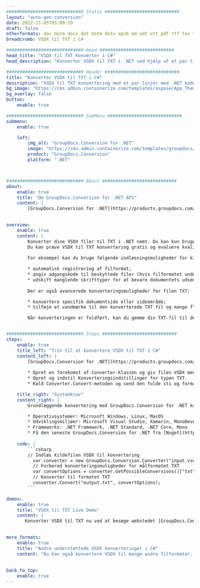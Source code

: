 ```yaml
---
############################# Static ############################
layout: "auto-gen-conversion"
date: 2022-11-05T05:09:19
draft: false
otherformats: doc docm docx dot dotm dotx epub md odt ott pdf rtf tex txt vdx vsdm vsdx vssm vssx vstm vstx vsx vtx xps
breadcrumb: VSDX til TXT i C#

############################# Head ############################
head_title: "VSDX til TXT Konverter i C#"
head_description: "Konverter VSDX til TXT i .NET ved hjælp af et par linjer kode. Brug GroupDocs Document Conversion API til at konvertere over 160 filformater."

############################# Header ############################
title: "Konverter VSDX til TXT i C#"
description: "VSDX til TXT konvertering med et par linjer med .NET kode"
bg_image: "https://cms.admin.containerize.com/templates/aspose/App_Themes/V3/images/bg/header1.png"
bg_overlay: false
button:
    enable: true

############################# SubMenu ############################
submenu:
    enable: true

    left:
        img_alt: "GroupDocs.Conversion for .NET"
        image: "https://cms.admin.containerize.com/templates/groupdocs/images/product-logos/90x90-noborder/groupdocs-conversion-net.png"
        product: "GroupDocs.Conversion"
        platform: ".NET"



############################# About ############################
about:
    enable: true
    title: "Om GroupDocs.Conversion for .NET API"
    content: |
        [GroupDocs.Conversion for .NET](https://products.groupdocs.com/conversion/net/) kan bruges til at konvertere Microsoft Word, Excel, PowerPoint, PDF, Visio og andre formater. GroupDocs.Conversion er en selvstændig API, der er velegnet til back-end og interne systemer, hvor høj ydeevne er påkrævet. Det afhænger ikke af nogen software som Microsoft eller Open Office.
    

overview:
    enable: true
    content: |
        Konverter dine VSDX filer til TXT i .NET nemt. Du kan kun bruge et par C# kodelinjer i enhver platform efter eget valg, såsom - Windows, Linux, macOS.
        Du kan prøve VSDX til TXT konvertering gratis og evaluere kvaliteten af ​​konverteringsresultaterne. Sammen med simple filkonverteringsscenarier kan du prøve mere avancerede muligheder for at indlæse kilden VSDX fil og for at gemme output TXT resultat. 
        
        For eksempel kan du bruge følgende indlæsningsmuligheder for kilden VSDX:

        * automatisk registrering af filformat;
        * angiv adgangskode til beskyttede filer (hvis filformatet understøtter det);
        * udskift manglende skrifttyper for at bevare dokumentets udseende.
        
        Der er også avancerede konverteringsmuligheder for filen TXT:

        * konvertere specifik dokumentside eller sideområde;
        * tilføje et vandmærke til den konverterede TXT fil og mange flere.

        Når konverteringen er fuldført, kan du gemme din TXT-fil til den lokale filsti eller ethvert tredjepartslager som FTP, Amazon S3, Google Drive, Dropbox osv. Bemærk venligst - for at konvertere VSDX til {{ TO}} er der ikke behov for yderligere software installeret - som MS Office, Open Office, Adobe Acrobat Reader osv.


############################# Steps ############################
steps:
    enable: true
    title_left: "Trin til at konvertere VSDX til TXT i C#"
    content_left: |
        [GroupDocs.Conversion for .NET](https://products.groupdocs.com/conversion/net/) gør det nemt for udviklere at konvertere en VSDX fil til TXT med et par linjer kode.
        
        * Opret en forekomst af Converter-klassen og giv filen VSDX med den fulde sti
        * Opret og indstil Konverteringsindstillinger for typen TXT.
        * Kald Converter.Convert-metoden og send den fulde sti og format (TXT) som en parameter

    title_right: "Systemkrav"
    content_right: |
        Grundlæggende konvertering med GroupDocs.Conversion for .NET kan udføres med nogle få enkle trin. Vores API'er understøttes på alle større platforme og operativsystemer. Før du udfører koden nedenfor, skal du sørge for, at du har følgende forudsætninger installeret på dit system.

        * Operativsystemer: Microsoft Windows, Linux, MacOS
        * Udviklingsmiljøer: Microsoft Visual Studio, Xamarin, MonoDevelop
        * Frameworks: .NET Framework, .NET Standard, .NET Core, Mono
        * Få den seneste GroupDocs.Conversion for .NET fra [Nuget](https://www.nuget.org/packages/groupdocs.conversion)
         
    code: |
        ```csharp    
        // Indlæs kildefilen VSDX til konvertering
          var converter = new GroupDocs.Conversion.Converter("input.vsdx");
          // Forbered konverteringsmuligheder for målformatet TXT
          var convertOptions = converter.GetPossibleConversions()["txt"].ConvertOptions;
          // Konverter til formatet TXT
          converter.Convert("output.txt", convertOptions);
        ```

demos:
    enable: true
    title: "VSDX til TXT Live Demo"
    content: |
       Konverter VSDX til TXT nu ved at besøge webstedet [GroupDocs.Conversion App](https://products.groupdocs.app/conversion/family). Online demo har følgende fordele
          

more_formats:
    enable: true
    title: "Andre understøttede VSDX konverteringer i C#"
    content: "Du kan også konvertere VSDX til mange andre filformater. Se venligst listen nedenfor."
       
       
back_to_top:
    enable: true
---
```

